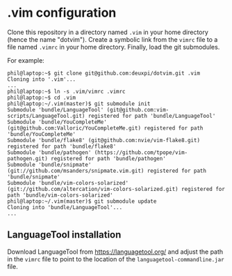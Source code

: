 .vim configuration
==================

Clone this repository in a directory named `.vim` in your home directory (hence
the name "dotvim"). Create a symbolic link from the `vimrc` file to a file
named `.vimrc` in your home directory. Finally, load the git submodules.

For example:

    phil@laptop:~$ git clone git@github.com:deuxpi/dotvim.git .vim
    Cloning into '.vim'...
    ...
    phil@laptop:~$ ln -s .vim/vimrc .vimrc
    phil@laptop:~$ cd .vim
    phil@laptop:~/.vim(master)$ git submodule init
    Submodule 'bundle/LanguageTool' (git@github.com:vim-scripts/LanguageTool.git) registered for path 'bundle/LanguageTool'
    Submodule 'bundle/YouCompleteMe' (git@github.com:Valloric/YouCompleteMe.git) registered for path 'bundle/YouCompleteMe'
    Submodule 'bundle/flake8' (git@github.com:nvie/vim-flake8.git) registered for path 'bundle/flake8'
    Submodule 'bundle/pathogen' (https://github.com/tpope/vim-pathogen.git) registered for path 'bundle/pathogen'
    Submodule 'bundle/snipmate' (git://github.com/msanders/snipmate.vim.git) registered for path 'bundle/snipmate'
    Submodule 'bundle/vim-colors-solarized' (git://github.com/altercation/vim-colors-solarized.git) registered for path 'bundle/vim-colors-solarized'
    phil@laptop:~/.vim(master)$ git submodule update
    Cloning into 'bundle/LanguageTool'...
    ...

LanguageTool installation
-------------------------

Download LanguageTool from https://languagetool.org/ and adjust the path in the
`vimrc` file to point to the location of the `languagetool-commandline.jar`
file.
